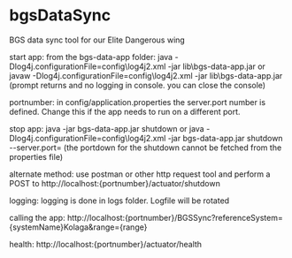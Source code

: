 # bgsDataSync
BGS data sync tool for our Elite Dangerous wing

start app:
from  the bgs-data-app folder:
java -Dlog4j.configurationFile=config\log4j2.xml  -jar lib\bgs-data-app.jar 
or javaw -Dlog4j.configurationFile=config\log4j2.xml  -jar lib\bgs-data-app.jar 
(prompt returns and no logging in console. you can close the console)

portnumber: 
in config/application.properties the server.port number is defined. 
Change this if the app needs to run on a different port. 

stop app: 
java -jar bgs-data-app.jar shutdown 
or 
java  -Dlog4j.configurationFile=config\log4j2.xml -jar bgs-data-app.jar shutdown --server.port=<portnumber> 
(the portdown for the shutdown cannot be fetched from the properties file)

alternate method:
use postman or other http request tool and perform a POST to
http://localhost:{portnumber}/actuator/shutdown

logging: 
logging is done in logs folder. Logfile will be rotated

calling the app: 
http://localhost:{portnumber}/BGSSync?referenceSystem={systemName}Kolaga&range={range}

health: 
http://localhost:{portnumber}/actuator/health


